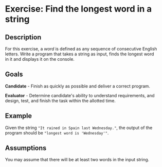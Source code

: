 Exercise: Find the longest word in a string
===========================================

Description
-----------

For this exercise, a _word_ is defined as any sequence of consecutive English
letters. Write a program that takes a string as input, finds the longest word
in it and displays it on the console.

Goals
-----

**Candidate** - Finish as quickly as possible and deliver a correct program.

**Evaluator** - Determine candidate's ability to understand requirements,
and design, test, and finish the task within the allotted time.

Example
-------

Given the string `"It rained in Spain last Wednesday."`, the output of the program should be `"longest word is 'Wednesday'"`.

Assumptions
-----------

You may assume that there will be at least two words in the input string.
